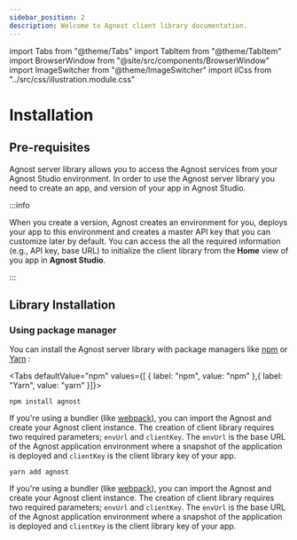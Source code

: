 ```yaml
---
sidebar_position: 2
description: Welcome to Agnost client library documentation.
---
```


import Tabs from "@theme/Tabs"
import TabItem from "@theme/TabItem"
import BrowserWindow from "@site/src/components/BrowserWindow"
import ImageSwitcher from "@theme/ImageSwitcher"
import ilCss from "../src/css/illustration.module.css"

# Installation

## Pre-requisites

Agnost server library allows you to access the Agnost services from your Agnost
Studio environment. In order to use the Agnost server library you need to create
an app, and version of your app in Agnost Studio.

:::info

When you create a version, Agnost creates an environment for you, deploys your
app to this environment and creates a master API key that you can customize
later by default. You can access the all the required information (e.g., API
key, base URL) to initialize the client library from the **Home** view of you
app in **Agnost Studio**.

:::

## Library Installation

### Using package manager

You can install the Agnost server library with package managers like
[npm](https://www.npmjs.com/) or [Yarn](https://yarnpkg.com/) :

<Tabs defaultValue="npm" values={[ { label: "npm", value: "npm" },{ label: "Yarn", value: "yarn" }]}>


<TabItem value="npm">


```shell
npm install agnost
```

If you're using a bundler (like [webpack](https://webpack.js.org/)), you can
import the Agnost and create your Agnost client instance. The creation of client
library requires two required parameters; `envUrl` and `clientKey`. The `envUrl`
is the base URL of the Agnost application environment where a snapshot of the
application is deployed and `clientKey` is the client library key of your app.

</TabItem>


<TabItem value="yarn">


```shell
yarn add agnost
```

If you're using a bundler (like [webpack](https://webpack.js.org/)), you can
import the Agnost and create your Agnost client instance. The creation of client
library requires two required parameters; `envUrl` and `clientKey`. The `envUrl`
is the base URL of the Agnost application environment where a snapshot of the
application is deployed and `clientKey` is the client library key of your app.

</TabItem>


</Tabs>
